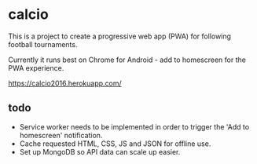 # calcio

This is a project to create a progressive web app (PWA) for following football tournaments.

Currently it runs best on Chrome for Android - add to homescreen for the PWA experience.

https://calcio2016.herokuapp.com/

## todo
* Service worker needs to be implemented in order to trigger the 'Add to homescreen' notification.
* Cache requested HTML, CSS, JS and JSON for offline use.
* Set up MongoDB so API data can scale up easier.
